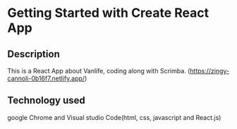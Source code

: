 # Getting Started with Create React App
## Description
This is a React App about Vanlife, coding along with Scrimba.
(https://zingy-cannoli-0b16f7.netlify.app/)
## Technology used
google Chrome and Visual studio Code(html, css, javascript and React.js) 
